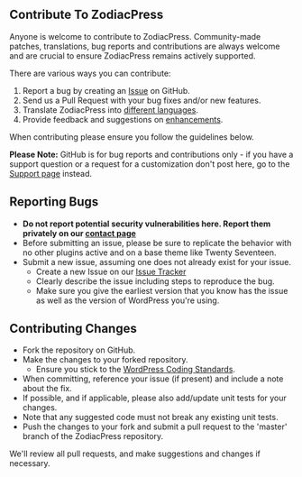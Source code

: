 ## Contribute To ZodiacPress

Anyone is welcome to contribute to ZodiacPress. Community-made patches, translations, bug reports and contributions are always welcome and are crucial to ensure ZodiacPress remains actively supported.

There are various ways you can contribute:

1. Report a bug by creating an [Issue](https://github.com/isabelc/zodiacpress/issues) on GitHub.
2. Send us a Pull Request with your bug fixes and/or new features.
3. Translate ZodiacPress into [different languages](https://cosmicplugins.com/docs/zodiacpress-language/).
4. Provide feedback and suggestions on [enhancements](https://github.com/isabelc/zodiacpress/issues?q=is%3Aissue+is%3Aopen+label%3Aenhancement).


When contributing please ensure you follow the guidelines below.


__Please Note:__ GitHub is for bug reports and contributions only - if you have a support question or a request for a customization don't post here, go to the [Support page](https://wordpress.org/support/plugin/zodiacpress) instead.

## Reporting Bugs

* __Do not report potential security vulnerabilities here. Report them privately on our [contact page](https://cosmicplugins.com/contact/)__
* Before submitting an issue, please be sure to replicate the behavior with no other plugins active and on a base theme like Twenty Seventeen.
* Submit a new issue, assuming one does not already exist for your issue.
  * Create a new Issue on our [Issue Tracker](https://github.com/isabelc/zodiacpress/issues)
  * Clearly describe the issue including steps to reproduce the bug.
  * Make sure you give the earliest version that you know has the issue as well as the version of WordPress you're using.

## Contributing Changes

* Fork the repository on GitHub.
* Make the changes to your forked repository.
  * Ensure you stick to the [WordPress Coding Standards](https://codex.wordpress.org/WordPress_Coding_Standards).
* When committing, reference your issue (if present) and include a note about the fix.
* If possible, and if applicable, please also add/update unit tests for your changes.
* Note that any suggested code must not break any existing unit tests.
* Push the changes to your fork and submit a pull request to the 'master' branch of the ZodiacPress repository.

We'll review all pull requests, and make suggestions and changes if necessary.

